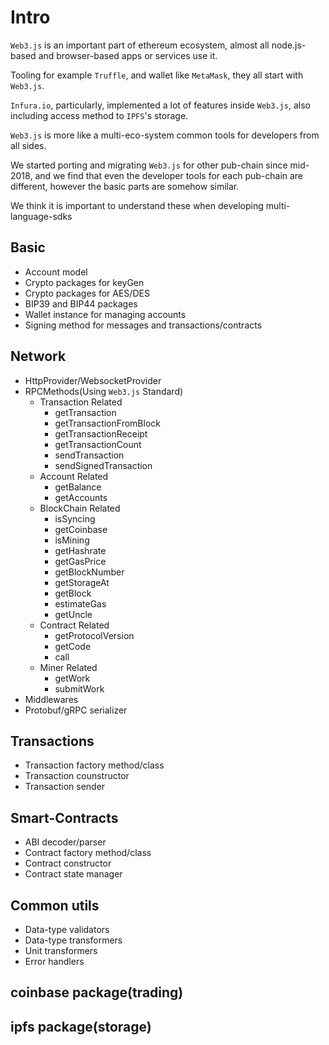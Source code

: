 # Intro

`Web3.js` is an important part of ethereum ecosystem, almost all node.js-based and browser-based apps or services use it.

Tooling for example `Truffle`, and wallet like `MetaMask`, they all start with `Web3.js`.

`Infura.io`, particularly, implemented a lot of features inside `Web3.js`, also including access method to `IPFS`'s storage.

`Web3.js` is more like a multi-eco-system common tools for developers from all sides.

We started porting and migrating `Web3.js` for other pub-chain since mid-2018, and we find that even the developer tools for each pub-chain are different, however the basic parts are somehow similar.

We think it is important to understand these when developing multi-language-sdks

## Basic

- Account model
- Crypto packages for keyGen
- Crypto packages for AES/DES
- BIP39 and BIP44 packages
- Wallet instance for managing accounts
- Signing method for messages and transactions/contracts

## Network

- HttpProvider/WebsocketProvider
- RPCMethods(Using `Web3.js` Standard)
  - Transaction Related
    - getTransaction
    - getTransactionFromBlock
    - getTransactionReceipt
    - getTransactionCount
    - sendTransaction
    - sendSignedTransaction
  - Account Related
    - getBalance
    - getAccounts
  - BlockChain Related
    - isSyncing
    - getCoinbase
    - isMining
    - getHashrate
    - getGasPrice
    - getBlockNumber
    - getStorageAt
    - getBlock
    - estimateGas
    - getUncle
  - Contract Related
    - getProtocolVersion
    - getCode
    - call
  - Miner Related
    - getWork
    - submitWork
- Middlewares
- Protobuf/gRPC serializer

## Transactions

- Transaction factory method/class
- Transaction counstructor
- Transaction sender

## Smart-Contracts

- ABI decoder/parser
- Contract factory method/class
- Contract constructor
- Contract state manager

## Common utils

- Data-type validators
- Data-type transformers
- Unit transformers
- Error handlers

## coinbase package(trading)

## ipfs package(storage)
